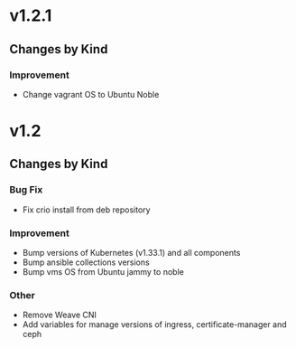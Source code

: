 # v1.2.1

## Changes by Kind

### Improvement

- Change vagrant OS to Ubuntu Noble 


# v1.2

## Changes by Kind

### Bug Fix

- Fix crio install from deb repository

### Improvement

- Bump versions of Kubernetes (v1.33.1) and all components
- Bump ansible collections versions
- Bump vms OS from Ubuntu jammy to noble

### Other

- Remove Weave CNI
- Add variables for manage versions of ingress, certificate-manager and ceph

